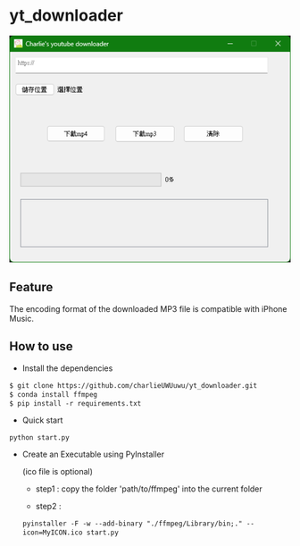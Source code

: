 # yt_downloader

![screen](./img/screen.png)

## Feature
The encoding format of the downloaded MP3 file is compatible with iPhone Music.

## How to use
- Install the dependencies
```
$ git clone https://github.com/charlieUWUuwu/yt_downloader.git
$ conda install ffmpeg
$ pip install -r requirements.txt
```

- Quick start
```
python start.py
```

- Create an Executable using PyInstaller

  (ico file is optional)
  
  - step1 : copy the folder 'path/to/ffmpeg' into the current folder

  - step2 : 
  ```
  pyinstaller -F -w --add-binary "./ffmpeg/Library/bin;." --icon=MyICON.ico start.py
  ```
